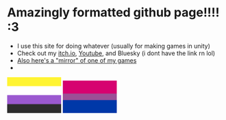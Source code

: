 # Amazingly formatted github page!!!! :3

- I use this site for doing whatever (usually for making games in unity)
- Check out my [itch.io](https://deltav2.itch.io), [Youtube](https://www.youtube.com/@DeltaV_), and Bluesky (i dont have the link rn lol)
- [Also here's a "mirror" of one of my games](https://delta-airlines-ig.github.io/Dash-With-The-Fireball-Etc/ )
- 
<img src="Nonbinary_flag.svg.png" width=25% height=25%> <img src="Bisexual_Pride_Flag.svg.png" width=25% height=25%>

